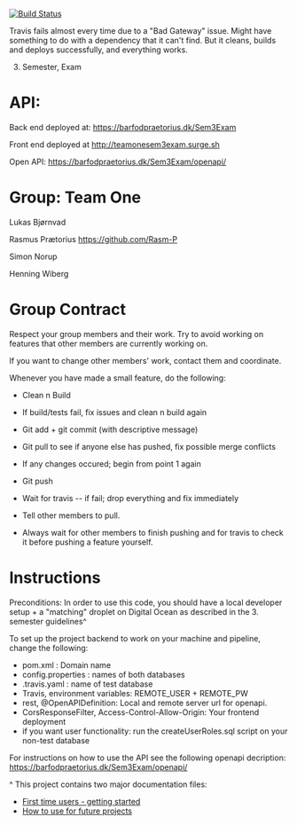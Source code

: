 ﻿[![Build Status](https://travis-ci.org/Rasm-P/Sem3Exam.svg?branch=master)](https://travis-ci.org/Rasm-P/Sem3Exam)

Travis fails almost every time due to a "Bad Gateway" issue. Might have something to do with a dependency that it can't find. But it cleans, builds and deploys successfully, and everything works.

3. Semester, Exam
 
API:
=====================
Back end deployed at: https://barfodpraetorius.dk/Sem3Exam

Front end deployed at http://teamonesem3exam.surge.sh

Open API: https://barfodpraetorius.dk/Sem3Exam/openapi/

Group: Team One
=======================
Lukas Bjørnvad

Rasmus Prætorius
https://github.com/Rasm-P

Simon Norup

Henning Wiberg

Group Contract
==================
Respect your group members and their work. Try to avoid working on features that other members are currently working on.

If you want to change other members' work, contact them and coordinate.

Whenever you have made a small feature, do the following:

- Clean n Build

- If build/tests fail, fix issues and clean n build again

- Git add + git commit (with descriptive message)

- Git pull to see if anyone else has pushed, fix possible merge conflicts

- If any changes occured; begin from point 1 again

- Git push

- Wait for travis -- if fail; drop everything and fix immediately

- Tell other members to pull.

- Always wait for other members to finish pushing and for travis to check it before pushing a feature yourself.


Instructions
==================
Preconditions:
In order to use this code, you should have a local developer setup + a "matching" droplet on Digital Ocean as described in the 3. semester guidelines^

To set up the project backend to work on your machine and pipeline, change the following:
- pom.xml : Domain name
- config.properties : names of both databases
- .travis.yaml : name of test database
- Travis, environment variables: REMOTE_USER + REMOTE_PW
- rest, @OpenAPIDefinition: Local and remote server url for openapi.
- CorsResponseFilter, Access-Control-Allow-Origin: Your frontend deployment
- if you want user functionality: run the createUserRoles.sql script on your non-test database

For instructions on how to use the API see the following openapi decription:
https://barfodpraetorius.dk/Sem3Exam/openapi/

^ This project contains two major documentation files: 
 - [First time users - getting started](README_proof_of_concept.md)
 - [How to use for future projects](README_how_to_use.md)
